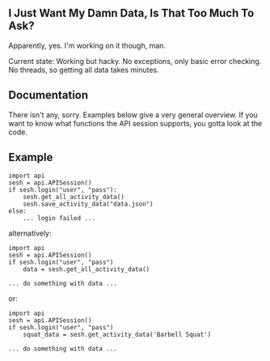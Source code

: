 ## I Just Want My Damn Data, Is That Too Much To Ask?

Apparently, yes. I'm working on it though, man. 

Current state: Working but hacky. No exceptions, only basic error checking. No threads, so getting all data takes minutes. 

## Documentation

There isn't any, sorry. Examples below give a very general overview. If you want to know what functions the API session supports, you gotta look at the code.

## Example

	import api
	sesh = api.APISession()
	if sesh.login("user", "pass"):
		sesh.get_all_activity_data()
		sesh.save_activity_data("data.json")
	else:
		... login failed ...

alternatively:

	import api
	sesh = api.APISession()
	if sesh.login("user", "pass")
		data = sesh.get_all_activity_data()

	... do something with data ...

or:

	import api
	sesh = api.APISession()
	if sesh.login("user", "pass")
		squat_data = sesh.get_activity_data('Barbell Squat')

	... do something with data ...
